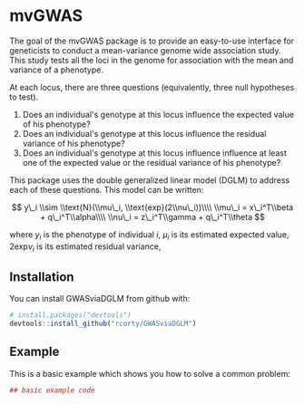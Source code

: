 
<!-- README.md is generated from README.Rmd. Please edit that file -->
mvGWAS
======

The goal of the mvGWAS package is to provide an easy-to-use interface for geneticists to conduct a mean-variance genome wide association study. This study tests all the loci in the genome for association with the mean and variance of a phenotype.

At each locus, there are three questions (equivalently, three null hypotheses to test).

1.  Does an individual's genotype at this locus influence the expected value of his phenotype?
2.  Does an individual's genotype at this locus influence the residual variance of his phenotype?
3.  Does an individual's genotype at this locus influence influence at least one of the expected value or the residual variance of his phenotype?

This package uses the double generalized linear model (DGLM) to address each of these questions. This model can be written:

$$
y\_i \\sim \\text{N}(\\mu\_i, \\text{exp}(2\\nu\_i))\\\\
\\mu\_i = x\_i^T\\beta + q\_i^T\\alpha\\\\
\\nu\_i = z\_i^T\\gamma + q\_i^T\\theta
$$

where *y*<sub>*i*</sub> is the phenotype of individual *i*, *μ*<sub>*i*</sub> is its estimated expected value, 2exp*ν*<sub>*i*</sub> is its estimated residual variance,

Installation
------------

You can install GWASviaDGLM from github with:

``` r
# install.packages("devtools")
devtools::install_github("rcorty/GWASviaDGLM")
```

Example
-------

This is a basic example which shows you how to solve a common problem:

``` r
## basic example code
```
